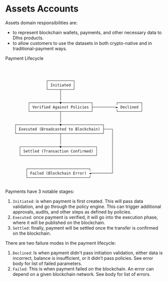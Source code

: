 Assets Accounts
===

Assets domain responsibilities are:
- to represent blockchain wallets, payments, and other necessary data to Dfns products. 
- to allow customers to use the datasets in both crypto-native and in traditional-payment ways.


Payment Lifecycle
```

                  
                  
                  ┌───────────┐
                  │ Initiated │
                  └─────┬─────┘
                        │
                        │
          ┌─────────────▼─────────────┐          ┌──────────┐
          │ Verified Against Policies ├──────────► Declined │
          └─────────────┬─────────────┘          └──────────┘
                        │
                        │
    ┌───────────────────▼──────────────────┐
    │ Executed (Broadcasted to Blockchain) ├───┐
    └───────────────────┬──────────────────┘   │
                        │                      │
                        │                      │
      ┌─────────────────▼───────────────┐      │
      │ Settled (Transaction Confirmed) │      │
      └─────────────────────────────────┘      │
                                               │
                                               │
         ┌───────────────────────────┐         │
         │ Failed (Blockchain Error) ◄─────────┘
         └───────────────────────────┘


```

Payments have 3 notable stages:

1. `Initiated`: is when payment is first created. This will pass data validation, and go through the policy engine. This can trigger additional approvals, audits, and other steps as defined by policies.
1. `Executed`: once payment is verified, it will go into the execution phase, where it will be published on the blockchain.
1. `Settled`: finally, payment will be settled once the transfer is confirmed on the blockchain.

There are two failure modes in the payment lifecycle:

1. `Declined`: Is when payment didn't pass initiation validation, either data is incorrect, balance is insufficient, or it didn’t pass policies. See error body for list of failed parameters.
1. `Failed`: This is when payment failed on the blockchain. An error can depend on a given blockchain network. See body for list of errors.
